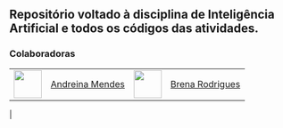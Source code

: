 ## Repositório voltado à disciplina de Inteligência Artificial e todos os códigos das atividades.

### Colaboradoras

| | | | |
|:---|:---|:---|:---|
| <img  src="https://avatars.githubusercontent.com/u/47800237?v=4" width=50px/> | <a href="https://github.com/andreinamendes">Andreina Mendes | <img  src="https://avatars.githubusercontent.com/u/66694669?v=4" width=50px/> | <a href="https://github.com/brena-cm">Brena Rodrigues |
|